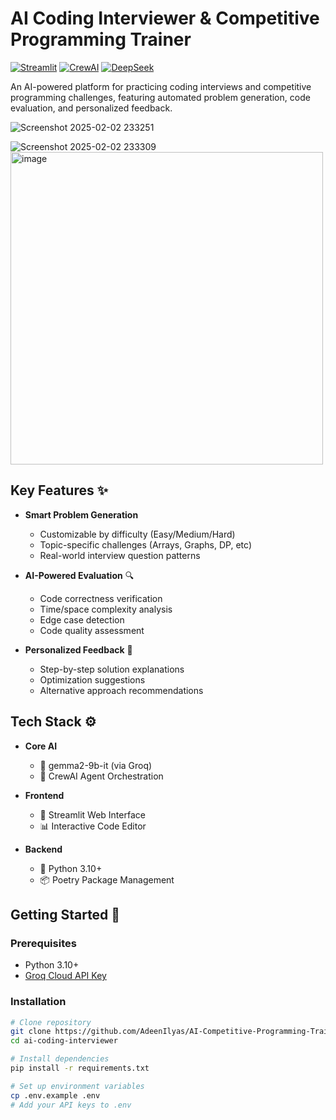 # AI Coding Interviewer & Competitive Programming Trainer 

[![Streamlit](https://img.shields.io/badge/Streamlit-FF4B4B?style=for-the-badge&logo=Streamlit&logoColor=white)](https://streamlit.io/)
[![CrewAI](https://img.shields.io/badge/CrewAI-0B0B0B?style=for-the-badge)](https://www.crewai.com/)
[![DeepSeek](https://img.shields.io/badge/DeepSeek-05122A?style=for-the-badge)](https://deepseek.com/)

An AI-powered platform for practicing coding interviews and competitive programming challenges, featuring automated problem generation, code evaluation, and personalized feedback.

![Screenshot 2025-02-02 233251](https://github.com/user-attachments/assets/42c38d9e-4c6b-4a12-8974-daceafc1ec90)

![Screenshot 2025-02-02 233309](https://github.com/user-attachments/assets/23f50d4e-1dc5-4695-a9fe-61f4550b6a90)
<img width="500" alt="image" src="https://github.com/user-attachments/assets/a7a9e464-5ccb-4919-a0c0-63d909efd81c" />


## Key Features ✨

- **Smart Problem Generation**
  - Customizable by difficulty (Easy/Medium/Hard)
  - Topic-specific challenges (Arrays, Graphs, DP, etc)
  - Real-world interview question patterns

- **AI-Powered Evaluation** 🔍
  - Code correctness verification
  - Time/space complexity analysis
  - Edge case detection
  - Code quality assessment

- **Personalized Feedback** 🚀
  - Step-by-step solution explanations
  - Optimization suggestions
  - Alternative approach recommendations

## Tech Stack ⚙️

- **Core AI**
  - 🧠 gemma2-9b-it (via Groq)
  - 🤖 CrewAI Agent Orchestration

- **Frontend**
  - 🎨 Streamlit Web Interface
  - 📊 Interactive Code Editor

- **Backend**
  - 🐍 Python 3.10+
  - 📦 Poetry Package Management

## Getting Started 🚀

### Prerequisites
- Python 3.10+
- [Groq Cloud API Key](https://console.groq.com/keys)

### Installation
```bash
# Clone repository
git clone https://github.com/AdeenIlyas/AI-Competitive-Programming-Trainer.git
cd ai-coding-interviewer

# Install dependencies
pip install -r requirements.txt

# Set up environment variables
cp .env.example .env
# Add your API keys to .env
